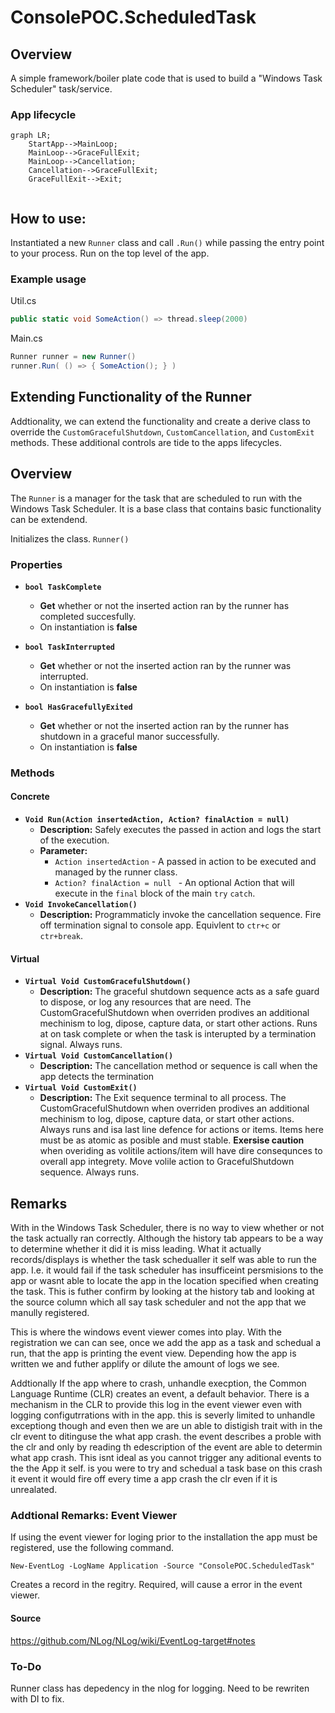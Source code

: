 # ConsolePOC.ScheduledTask


## Overview

A simple framework/boiler plate code that is used to build a "Windows Task Scheduler" task/service.


### App lifecycle
```mermaid
graph LR;
    StartApp-->MainLoop;
    MainLoop-->GraceFullExit;
    MainLoop-->Cancellation;
    Cancellation-->GraceFullExit;
    GraceFullExit-->Exit;
    
```


## How to use:

Instantiated a new `Runner` class and call `.Run()` while passing the entry point to your process. Run on the top level of the app.


### Example usage
Util.cs
```csharp
public static void SomeAction() => thread.sleep(2000)
```
Main.cs
```csharp
Runner runner = new Runner()
runner.Run( () => { SomeAction(); } )
```

## Extending Functionality of the Runner

Addtionality, we can extend the functionality and create a derive class to override the `CustomGracefulShutdown`, `CustomCancellation`, and `CustomExit` methods. These additional controls are tide to the apps lifecycles.

## Overview
The `Runner` is a manager for the task that are scheduled to run with the Windows Task Scheduler. It is a base class that contains basic functionality can be extendend.

Initializes the class.
`Runner()`

### Properties

- **`bool TaskComplete`**
  - **Get** whether or not the inserted action ran by the runner has completed succesfully.
  - On instantiation is **false**

- **`bool TaskInterrupted`**
  - **Get** whether or not the inserted action ran by the runner was interrupted.
  - On instantiation is **false**

- **`bool HasGracefullyExited`**
  - **Get** whether or not the inserted action ran by the runner has shutdown in a graceful manor successfully.
  - On instantiation is **false**
	
### Methods

#### Concrete
- **`Void Run(Action insertedAction, Action? finalAction = null)`**
    - **Description:** Safely executes the passed in action and logs the start of the execution.
    - **Parameter:** 
      - `Action insertedAction` - A passed in action to be executed and managed by the runner class.
      - `Action? finalAction = null ` - An optional Action that will execute in the ``final`` block of the main `try` `catch`.
- **`Void InvokeCancellation()`**
  - **Description:** Programmaticly invoke the cancellation sequence. Fire off termination signal to console app. Equivlent to `ctr+c` or `ctr+break`.

#### Virtual
- **`Virtual Void CustomGracefulShutdown()`**
    - **Description:** The graceful shutdown sequence acts as a safe guard to dispose, or log any resources that are need. The CustomGracefulShutdown when overriden prodives an additional mechinism to log, dipose, capture data, or start other actions. Runs at on task complete or when the task is interupted by a termination signal. Always runs. 
- **`Virtual Void CustomCancellation()`**
    - **Description:**  The cancellation method or sequence is call when the app detects the termination 
- **`Virtual Void CustomExit()`**
    - **Description:** The Exit sequence terminal to all process. The CustomGracefulShutdown when overriden prodives an additional mechinism to log, dipose, capture data, or start other actions. Always runs and isa last line defence for actions or items. Items here must be as atomic as posible and must stable. **Exersise caution** when overiding as volitile actions/item will have dire consequnces to overall app integrety. Move volile action to GracefulShutdown sequence.  Always runs.


## Remarks

With in the Windows Task Scheduler, there is no way to view whether or not the task actually ran correctly. Although the history tab appears to be a way to determine whether it did it is miss leading. What it actually records/displays is whether the task schedualler it self was able to run the app. I.e. it would fail if the task scheduler has insufficeint persmisions to the app or wasnt able to locate the app in the location specified when creating the task. This is futher confirm by looking at the history tab and looking at the source column which all say task scheduler and not the app that we manully registered.

This is where the windows event viewer comes into play. With the registration we can can see, once we add the app as a task and schedual a run, that the app is printing the event view. Depending how the app is written  we and futher applify or dilute the amount of logs we see.

Addtionally If the app where to crash, unhandle execption, the Common Language Runtime (CLR) creates an event, a default behavior. There is a mechanism in the CLR to provide this log in the event viewer even with logging configutrrations with in the app. this is severly limited to unhandle exceptiong though and even then we are un able to distigish trait with in the clr event to ditinguse the what app crash. the event describes a proble with the clr and only by reading th edescription of the event are able to determin what app crash. This isnt ideal as you cannot trigger any aditional events to the the App it self. is you were to try and schedual a task base on this crash it event it would fire off every time a app crash the clr even if it is unrealated.

### Addtional Remarks: Event Viewer
If using the event viewer for loging prior to the installation the app must be registered, use the following command. 

	New-EventLog -LogName Application -Source "ConsolePOC.ScheduledTask"

Creates a record in the regitry. Required, will cause a error in the event viewer.

#### Source
  https://github.com/NLog/NLog/wiki/EventLog-target#notes

### To-Do
Runner class has depedency in the nlog for logging. Need to be rewriten with DI to fix.

